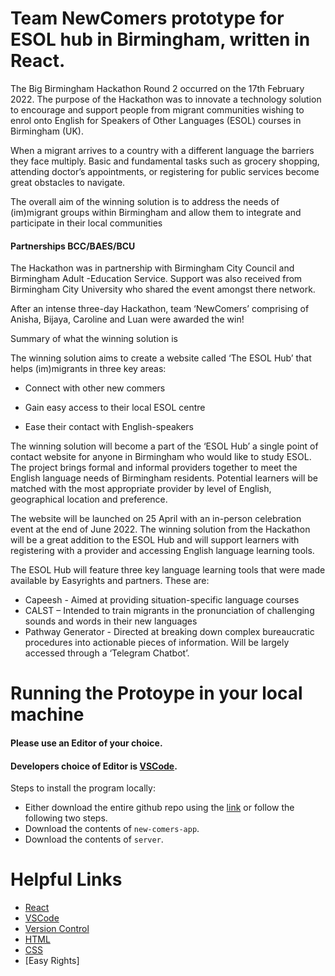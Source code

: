 # Team NewComers prototype for ESOL hub in Birmingham, written in React.
The Big Birmingham Hackathon Round 2 occurred on the 17th February 2022. The purpose of the Hackathon was to innovate a technology solution to encourage and support people from migrant communities wishing to enrol onto English for Speakers of Other Languages (ESOL) courses in Birmingham (UK).

When a migrant arrives to a country with a different language the barriers they face multiply. Basic and fundamental tasks such as grocery shopping, attending doctor’s appointments, or registering for public services become great obstacles to navigate. 

The overall aim of the winning solution is to address the needs of (im)migrant groups within Birmingham and allow them to integrate and participate in their local communities

#### Partnerships BCC/BAES/BCU

The Hackathon was in partnership with Birmingham City Council and Birmingham Adult -Education Service. Support was also received from Birmingham City University who shared the event amongst there network. 

After an intense three-day Hackathon, team ‘NewComers’ comprising of Anisha, Bijaya, Caroline and Luan were awarded the win!

Summary of what the winning solution is

The winning solution aims to create a website called ‘The ESOL Hub’ that helps (im)migrants in three key areas:

* Connect with other new commers 

* Gain easy access to their local ESOL centre

* Ease their contact with English-speakers

The winning solution will become a part of the ‘ESOL Hub’ a single point of contact website for anyone in Birmingham who would like to study ESOL.  The project brings formal and informal providers together to meet the English language needs of Birmingham residents.  Potential learners will be matched with the most appropriate provider by level of English, geographical location and preference. 

The website will be launched on 25 April with an in-person celebration event at the end of June 2022. The winning solution from the Hackathon will be a great addition to the ESOL Hub and will support learners with registering with a provider and accessing English language learning tools.

The ESOL Hub will feature three key language learning tools that were made available by Easyrights and partners. These are:
* Capeesh - Aimed at providing situation-specific language courses
* CALST – Intended to train migrants in the pronunciation of challenging sounds and words in their new languages
* Pathway Generator - Directed at breaking down complex bureaucratic procedures into actionable pieces of information. Will be largely accessed through a ‘Telegram Chatbot’. 

# Running the Protoype in your local machine

#### Please use an Editor of your choice.
#### Developers choice of Editor is [VSCode](https://code.visualstudio.com/).

Steps to install the program locally:
- Either download the entire github repo using the [link](https://github.com/newcomers-bcc-project/React-app) or follow the following two steps.
- Download the contents of `new-comers-app`.
- Download the contents of `server`.


# Helpful Links
* [React](https://reactjs.org/)
* [VSCode](https://code.visualstudio.com/)
* [Version Control](https://en.wikipedia.org/wiki/Version_control)
* [HTML](https://developer.mozilla.org/en-US/docs/Web/HTML)
* [CSS](https://developer.mozilla.org/en-US/docs/Web/CSS)
* [Easy Rights]
